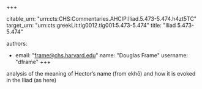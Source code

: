 +++


citable_urn: "urn:cts:CHS:Commentaries.AHCIP:Iliad.5.473-5.474.h4zt5TC"
target_urn: "urn:cts:greekLit:tlg0012.tlg001:5.473-5.474"
title: "Iliad 5.473-5.474"

authors:
- email: "frame@chs.harvard.edu"
  name: "Douglas Frame"
  username: "dframe"
+++

<p>analysis of the meaning of Hector’s name (from ekhō) and how it is evoked in the Iliad (as here)</p>